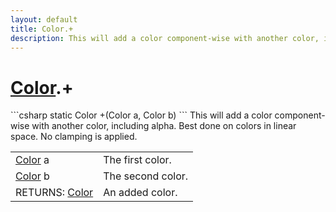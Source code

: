 ```yaml
---
layout: default
title: Color.+
description: This will add a color component-wise with another color, including alpha. Best done on colors in linear space. No clamping is applied.
---
```

# [Color]({{site.url}}/Pages/StereoKit/Color.html).+

<div class='signature' markdown='1'>
```csharp
static Color +(Color a, Color b)
```
This will add a color component-wise with another color,
including alpha. Best done on colors in linear space. No clamping
is applied.
</div>

|  |  |
|--|--|
|[Color]({{site.url}}/Pages/StereoKit/Color.html) a|The first color.|
|[Color]({{site.url}}/Pages/StereoKit/Color.html) b|The second color.|
|RETURNS: [Color]({{site.url}}/Pages/StereoKit/Color.html)|An added color.|




